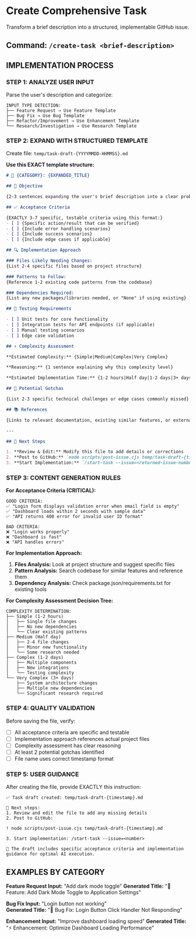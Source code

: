 # Create Comprehensive Task

Transform a brief description into a structured, implementable GitHub issue.

## Command: `/create-task <brief-description>`

## IMPLEMENTATION PROCESS

### STEP 1: ANALYZE USER INPUT
Parse the user's description and categorize:

```
INPUT TYPE DETECTION:
├── Feature Request → Use Feature Template
├── Bug Fix → Use Bug Template  
├── Refactor/Improvement → Use Enhancement Template
└── Research/Investigation → Use Research Template
```

### STEP 2: EXPAND WITH STRUCTURED TEMPLATE

Create file: `temp/task-draft-{YYYYMMDD-HHMMSS}.md`

**Use this EXACT template structure:**

```markdown
# 🚀 {CATEGORY}: {EXPANDED_TITLE}

## 🎯 Objective

{2-3 sentences expanding the user's brief description into a clear problem statement}

## ✅ Acceptance Criteria

{EXACTLY 3-7 specific, testable criteria using this format:}
- [ ] {Specific action/result that can be verified}
- [ ] {Include error handling scenarios}
- [ ] {Include success scenarios}
- [ ] {Include edge cases if applicable}

## 🔍 Implementation Approach

### Files Likely Needing Changes:
{List 2-4 specific files based on project structure}

### Patterns to Follow:
{Reference 1-2 existing code patterns from the codebase}

### Dependencies Required:
{List any new packages/libraries needed, or "None" if using existing}

## 🧪 Testing Requirements

- [ ] Unit tests for core functionality
- [ ] Integration tests for API endpoints (if applicable)  
- [ ] Manual testing scenarios
- [ ] Edge case validation

## ⚡ Complexity Assessment

**Estimated Complexity:** {Simple|Medium|Complex|Very Complex}

**Reasoning:** {1 sentence explaining why this complexity level}

**Estimated Implementation Time:** {1-2 hours|Half day|1-2 days|3+ days}

## 🚨 Potential Gotchas

{List 2-3 specific technical challenges or edge cases commonly missed}

## 📚 References

{Links to relevant documentation, existing similar features, or external resources}

---

## 🔄 Next Steps

1. **Review & Edit:** Modify this file to add details or corrections
2. **Post to GitHub:** `node scripts/post-issue.cjs temp/task-draft-{timestamp}.md`
3. **Start Implementation:** `/start-task --issue=<returned-issue-number>`
```

### STEP 3: CONTENT GENERATION RULES

**For Acceptance Criteria (CRITICAL):**
```
GOOD CRITERIA:
✅ "Login form displays validation error when email field is empty"
✅ "Dashboard loads within 2 seconds with sample data"
✅ "API returns 400 error for invalid user ID format"

BAD CRITERIA:
❌ "Login works properly"
❌ "Dashboard is fast"
❌ "API handles errors"
```

**For Implementation Approach:**
1. **Files Analysis:** Look at project structure and suggest specific files
2. **Pattern Analysis:** Search codebase for similar features and reference them
3. **Dependency Analysis:** Check package.json/requirements.txt for existing tools

**For Complexity Assessment Decision Tree:**
```
COMPLEXITY DETERMINATION:
├── Simple (1-2 hours)
│   ├── Single file changes
│   ├── No new dependencies
│   └── Clear existing patterns
├── Medium (Half day)
│   ├── 2-4 file changes
│   ├── Minor new functionality
│   └── Some research needed
├── Complex (1-2 days)
│   ├── Multiple components
│   ├── New integrations
│   └── Testing complexity
└── Very Complex (3+ days)
    ├── System architecture changes
    ├── Multiple new dependencies
    └── Significant research required
```

### STEP 4: QUALITY VALIDATION

Before saving the file, verify:
- [ ] All acceptance criteria are specific and testable
- [ ] Implementation approach references actual project files
- [ ] Complexity assessment has clear reasoning
- [ ] At least 2 potential gotchas identified
- [ ] File name uses correct timestamp format

### STEP 5: USER GUIDANCE

After creating the file, provide EXACTLY this instruction:

```
✅ Task draft created: temp/task-draft-{timestamp}.md

🔄 Next steps:
1. Review and edit the file to add any missing details
2. Post to GitHub:

! node scripts/post-issue.cjs temp/task-draft-{timestamp}.md  

3. Start implementation: /start-task --issue=<number>

📝 The draft includes specific acceptance criteria and implementation guidance for optimal AI execution.
```

## EXAMPLES BY CATEGORY

**Feature Request Input:** "Add dark mode toggle"
**Generated Title:** "🚀 Feature: Add Dark Mode Toggle to Application Settings"

**Bug Fix Input:** "Login button not working"  
**Generated Title:** "🐛 Bug Fix: Login Button Click Handler Not Responding"

**Enhancement Input:** "Improve dashboard loading speed"
**Generated Title:** "⚡ Enhancement: Optimize Dashboard Loading Performance"
